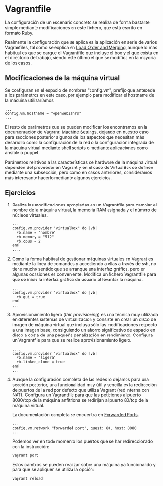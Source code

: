 # Vagrantfile

La configuración de un escenario concreto se realiza de forma bastante
simple mediante modificaciones en este fichero, que está escrito en
formato Ruby.

Realmente la configuración que se aplica es la aplicación en serie de
varios Vagranfiles, tal como se explica en
[Load Order and Merging](https://www.vagrantup.com/docs/vagrantfile/#load-order-and-merging),
aunque lo más habitual es que se cargue el Vagrantfile que incluye el
box y el que exista en el directorio de trabajo, siendo este último el
que se modifica en la mayoría de los casos.

## Modificaciones de la máquina virtual

Se configuran en el espacio de nombres "config.vm", prefijo que
antecede a los parámetros en este caso, por ejemplo para modificar el
hostname de la máquina utilizaríamos:

   ```
   ...
   config.vm.hostname = "openwebianrs"
   ...
   ```
   
El resto de parámetros que se pueden modificar los encontramos en la
documentación de Vagrant:
[Machine Settings](https://www.vagrantup.com/docs/vagrantfile/machine_settings.html),
dejando en nuestro caso para secciones posterior algunos de los
aspectos que necesitan más desarrollo como la configuración de la red
o la configuración integrada de la máquina virtual mediante shell
scripts o mediante aplicaciones como ansible o puppet.

Parámetros relativos a las características de hardware de la máquina
virtual dependen del proveedor en Vagrant y en el caso de VirtualBox
se definen mediante una subsección, pero como en casos anteriores,
consideramos más interesante hacerlo mediante algunos ejercicios.

## Ejercicios

1. Realiza las modificaciones apropiadas en un Vagrantfile para
   cambiar el nombre de la máquina virtual, la memoria RAM asignada y
   el número de núcleos virtuales.
   
   ```
   ...
   config.vm.provider "virtualbox" do |vb|
     vb.name = "nombre"
	 vb.memory = "512"
     vb.cpus = 2
   end
   ....
   ```
2. Como la forma habitual de gestionar máquinas virtuales en Vagrant
   es mediante la línea de comandos y accediendo a ellas a través de
   ssh, no tiene mucho sentido que se arranque una interfaz gráfica,
   pero en algunas ocasiones es conveniente. Modifica un fichero
   Vagrantfile para que se inicie la interfaz gráfica de usuario al
   levantar la máquina.
   
   ```
   ...
   config.vm.provider "virtualbox" do |vb|
     vb.gui = true	 
   end
   ...
   ```
   
3. Aprovisionamiento ligero (*thin provisioning*) es una técnica muy
   utilizada en diferentes sistemas de virtualización y consiste en
   crear un disco de imagen de máquina virtual que incluya sólo las
   modificaciones respecto a una imagen base, consiguiendo un ahorro
   significativo de espacio en disco a costa de una pequeña
   penalización en rendimiento. Configura un Vagrantfile para que se
   realice aprovisionamiento ligero.
   
   ```
   ....
   config.vm.provider "virtualbox" do |vb|
     vb.name = "ligera"
     vb.linked_clone = true
   end
   ...
   ```
   
4. Aunque la configuración completa de las redes lo dejamos para una
   sección posterior, una funcionalidad muy útil y sencilla es la
   redirección de puertos de la red por defecto que utiliza Vagrant
   (red interna con NAT). Configura un Vagrantfile para que las
   peticiones al puerto 8080/tcp de la máquina anfitriona se redirijan al
   puerto 80/tcp de la máquina virtual.
   
   La documentación completa se encuentra en
   [Forwarded Ports](https://www.vagrantup.com/docs/networking/forwarded_ports.html).
   
   ```
   ...
   config.vm.network "forwarded_port", guest: 80, host: 8080
   ...
   ```
   
   Podemos ver en todo momento los puertos que se har redireccionado
   con la instrucción:
   
   ```
   vagrant port
   ```
   Estos cambios se pueden realizar sobre una máquina ya funcionando y
   para que se apliquen se utiliza la opción:
   
   ```
   vagrant reload
   ```
												   

